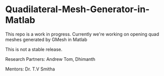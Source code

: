 # Quadilateral-Mesh-Generator-in-Matlab



This repo is a work in progress. Currently we're working on opening quad meshes generated by GMesh in Matlab 

This is not a stable release.

Research Partners: Andrew Tom, Dhimanth

Mentors: Dr. T.V Smitha
